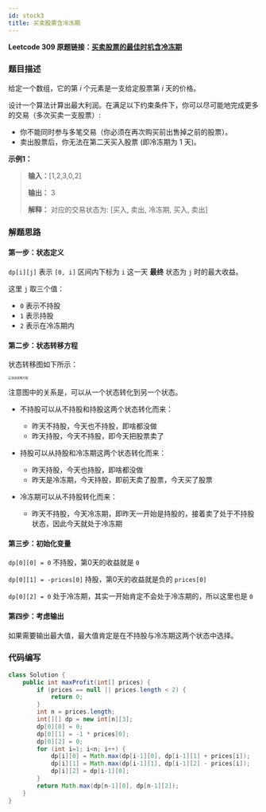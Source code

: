 ```yaml
---
id: stock3
title: 买卖股票含冷冻期
---
```


**Leetcode 309 原题链接：[买卖股票的最佳时机含冷冻期](https://leetcode-cn.com/problems/best-time-to-buy-and-sell-stock-with-cooldown/)**

### 题目描述
给定一个数组，它的第 _i_ 个元素是一支给定股票第 _i_ 天的价格。

设计一个算法计算出最大利润。在满足以下约束条件下，你可以尽可能地完成更多的交易（多次买卖一支股票）:

- 你不能同时参与多笔交易（你必须在再次购买前出售掉之前的股票）。
- 卖出股票后，你无法在第二天买入股票 (即冷冻期为 1 天)。


**示例1：**
> **输入：**[1,2,3,0,2]
>
> **输出：** 3
>
> **解释：**  对应的交易状态为: [买入, 卖出, 冷冻期, 买入, 卖出]

### 解题思路

#### 第一步：状态定义
`dp[i][j]` 表示 `[0, i]` 区间内下标为 `i` 这一天 **最终** 状态为 `j` 时的最大收益。

这里 `j` 取三个值：
- `0` 表示不持股
- `1` 表示持股
- `2` 表示在冷冻期内

#### 第二步：状态转移方程
状态转移图如下所示：

<img src="https://pic.leetcode-cn.com/6dba5214e21684d0383521aaf820b66191106473b9e8a07faaa394e5136b5f47-image.png" alt="状态转移方程" style="zoom:40%;" />

注意图中的关系是，可以从一个状态转化到另一个状态。

- 不持股可以从不持股和持股这两个状态转化而来：
  -  昨天不持股，今天也不持股，即啥都没做
  -  昨天持股，今天不持股，即今天把股票卖了

- 持股可以从持股和冷冻期这两个状态转化而来：
  - 昨天持股，今天也持股，即啥都没做
  - 昨天是冷冻期，今天持股，即前天卖了股票，今天买了股票

- 冷冻期可以从不持股转化而来：
  - 昨天不持股，今天冷冻期，即昨天一开始是持股的，接着卖了处于不持股状态，因此今天就处于冷冻期 

#### 第三步：初始化变量

`dp[0][0] = 0` 不持股，第0天的收益就是 `0`

`dp[0][1] = -prices[0]` 持股，第0天的收益就是负的 `prices[0]`

`dp[0][2] = 0` 处于冷冻期，其实一开始肯定不会处于冷冻期的，所以这里也是 `0`

#### 第四步：考虑输出

如果需要输出最大值，最大值肯定是在不持股与冷冻期这两个状态中选择。

### 代码编写

```java
class Solution {
    public int maxProfit(int[] prices) {
        if (prices == null || prices.length < 2) {
            return 0;
        } 
        int n = prices.length;
        int[][] dp = new int[n][3];
        dp[0][0] = 0;
        dp[0][1] = -1 * prices[0];
        dp[0][2] = 0;
        for (int i=1; i<n; i++) {
            dp[i][0] = Math.max(dp[i-1][0], dp[i-1][1] + prices[i]); 
            dp[i][1] = Math.max(dp[i-1][1], dp[i-1][2] - prices[i]);
            dp[i][2] = dp[i-1][0];
        }
        return Math.max(dp[n-1][0], dp[n-1][2]);
    }
}
```